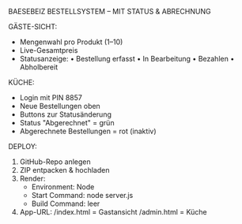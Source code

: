 BAESEBEIZ BESTELLSYSTEM – MIT STATUS & ABRECHNUNG

GÄSTE-SICHT:
- Mengenwahl pro Produkt (1–10)
- Live-Gesamtpreis
- Statusanzeige:
  • Bestellung erfasst
  • In Bearbeitung
  • Bezahlen
  • Abholbereit

KÜCHE:
- Login mit PIN 8857
- Neue Bestellungen oben
- Buttons zur Statusänderung
- Status "Abgerechnet" = grün
- Abgerechnete Bestellungen = rot (inaktiv)

DEPLOY:
1. GitHub-Repo anlegen
2. ZIP entpacken & hochladen
3. Render:
   - Environment: Node
   - Start Command: node server.js
   - Build Command: leer
4. App-URL:
   /index.html  = Gastansicht
   /admin.html  = Küche
